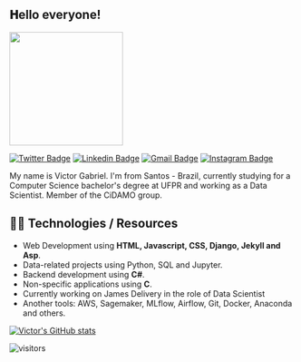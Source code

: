<h2> 𝐇ello everyone!</h2>

<img align='center' src='https://user-images.githubusercontent.com/56267233/126191241-26b14f34-5831-4594-978d-0e30dff7f53f.gif' width='200'>



[![Twitter Badge](https://img.shields.io/badge/Twitter-1DA1F2?style=for-the-badge&logo=twitter&logoColor=white)](https://twitter.com/TheDirky)
[![Linkedin Badge](https://img.shields.io/badge/LinkedIn-0077B5?style=for-the-badge&logo=linkedin&logoColor=white)](https://www.linkedin.com/in/victorgsbarbosa/)
[![Gmail Badge](https://img.shields.io/badge/Gmail-D14836?style=for-the-badge&logo=gmail&logoColor=white)](mailto:victorgsbarbosa@gmail.com)
[![Instagram Badge](https://img.shields.io/badge/instagram-%23E4405F.svg?&style=for-the-badge&logo=instagram&logoColor=white)](https://www.instagram.com/victorgs_b/)


My name is Victor Gabriel. I'm from Santos - Brazil, currently studying for a Computer Science bachelor's degree at UFPR and working as a Data Scientist. Member of the CiDAMO group.
## 🐱‍👤 Technologies / Resources
- Web Development using **HTML, Javascript, CSS, Django, Jekyll and Asp**.
- Data-related projects using Python, SQL and Jupyter.
- Backend development using **C#**.
- Non-specific applications using **C**.
- Currently working on James Delivery in the role of Data Scientist
- Another tools: AWS, Sagemaker, MLflow, Airflow, Git, Docker, Anaconda and others.




[![Victor's GitHub stats](https://github-readme-stats.vercel.app/api?username=vector-b&show_icons=true&theme=radical)](https://github.com/vector-b/github-readme-stats)



![visitors](https://page-views.glitch.me/badge?page_id=vector-b.vector-b)

